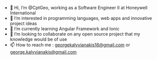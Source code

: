 - 👋 Hi, I’m @CptGeo, working as a Software Engineer II at Honeywell International
- 👀 I’m interested in programming languages, web apps and innovative project ideas
- 🌱 I’m currently learning Angular Framework and Ionic
- 💞️ I’m looking to collaborate on any open source project that my knowledge would be of use
- 📫 How to reach me : georgekalyvianakis18@gmail.com or george.kalyvianakis@gmail.com

<!--
CptGeo/CptGeo is a ✨ special ✨ repository because its `README.md` (this file) appears on your GitHub profile.
You can click the Preview link to take a look at your changes.
--->
